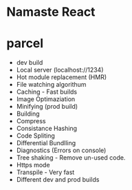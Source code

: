 # Namaste React

# parcel

- dev build
- Local server (localhost://1234)
- Hot module replacement (HMR)
- File watching algorithum
- Caching - Fast builds
- Image Optimaziation
- Minifying (prod build)
- Building
- Compress
- Consistance Hashing
- Code Spliting
- Differential Bundlling
- Diagnostics (Errors on console)
- Tree shaking - Remove un-used code.
- Https mode
- Transpile - Very fast
- Different dev and prod builds
